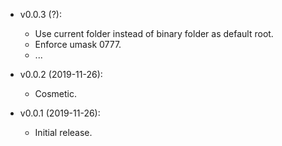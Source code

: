 - v0.0.3 (?):
    + Use current folder instead of binary folder as default root.
    + Enforce umask 0777.
    + ...

- v0.0.2 (2019-11-26):
    + Cosmetic.

- v0.0.1 (2019-11-26):
    + Initial release.
